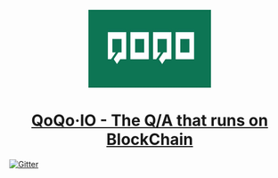 <!-- Logo -->
<p align="center">
  <a href="https://qoqo.io">
    <img height="140" width="220" src="QOQO.jpg">
  </a>
</p>
<!-- Name -->
<h1 align="center">
  <a href="https://qoqo.io">QoQo&middot;IO - The Q/A that runs on BlockChain
</h1>

[![Gitter](https://badges.gitter.im/react-social-network/Lobby.svg)](https://github.com/QOQOtoken/UI)
